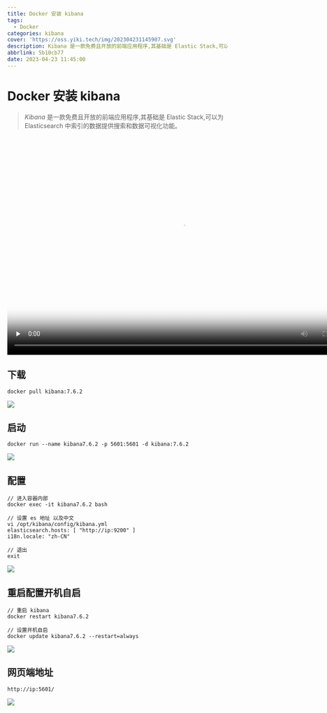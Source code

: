```yaml
---
title: Docker 安装 kibana
tags:
  - Docker
categories: kibana
cover: 'https://oss.yiki.tech/img/202304231145907.svg'
description: Kibana 是一款免费且开放的前端应用程序,其基础是 Elastic Stack,可以为 Elasticsearch 中索引的数据提供搜索和数据可视化功能。
abbrlink: 5b10cb77
date: 2023-04-23 11:45:00
---
```


# Docker 安装 kibana

> *Kibana* 是一款免费且开放的前端应用程序,其基础是 Elastic Stack,可以为 Elasticsearch 中索引的数据提供搜索和数据可视化功能。

<div>
  <!-- mp4格式 -->
  <video id="video" controls="" width="800" height="500" preload="none" poster="封面">
        <source id="mp4" src="https://oss.yiki.tech/img/202304231139140.mp4" type="video/mp4">
  </videos>
</div>


## 下载

```shell
docker pull kibana:7.6.2
```

![](https://oss.yiki.tech/img/202304231139873.png)

## 启动

```shell
docker run --name kibana7.6.2 -p 5601:5601 -d kibana:7.6.2
```

![](https://oss.yiki.tech/img/202304231139686.png)

## 配置

```shell
// 进入容器内部
docker exec -it kibana7.6.2 bash

// 设置 es 地址 以及中文
vi /opt/kibana/config/kibana.yml
elasticsearch.hosts: [ "http://ip:9200" ]
i18n.locale: "zh-CN"

// 退出
exit
```

![](https://oss.yiki.tech/img/202304231140257.png)

## 重启配置开机自启

```shell
// 重启 kibana
docker restart kibana7.6.2

// 设置开机自启
docker update kibana7.6.2 --restart=always
```

![](https://oss.yiki.tech/img/202304231140723.png)

## 网页端地址

```shell
http://ip:5601/
```

![](https://oss.yiki.tech/img/202304231140518.png)